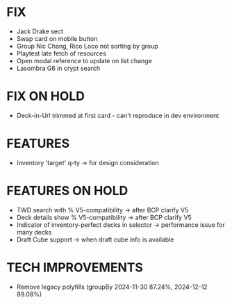 # FIX
- Jack Drake sect
- Swap card on mobile button
- Group Nic Chang, Rico Loco not sorting by group
- Playtest late fetch of resources
- Open modal reference to update on list change
- Lasombra G6 in crypt search

# FIX ON HOLD
- Deck-in-Url trimmed at first card - can't reproduce in dev environment

# FEATURES
- Inventory 'target' q-ty -> for design consideration

# FEATURES ON HOLD
- TWD search with % V5-compatibility -> after BCP clarify V5
- Deck details show % V5-compatibility -> after BCP clarify V5
- Indicator of inventory-perfect decks in selector -> performance issue for many decks
- Draft Cube support -> when draft cube info is available

# TECH IMPROVEMENTS
- Remove legacy polyfills (groupBy 2024-11-30 87.24%, 2024-12-12 89.08%)
